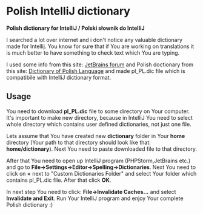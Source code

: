 # Polish IntelliJ dictionary
**Polish dictionary for IntelliJ / Polski słownik do IntelliJ**

I searched a lot over internet and i don't notice any valuable dictionary made for Intellij. You know for sure that if You are working on translations it is much better to have something to check text which You are typing.

I used some info from this site: [JetBrains forum](https://intellij-support.jetbrains.com/hc/en-us/community/posts/205803169-How-to-install-dictionary-polish-example) and Polish doctionary from this site: [Dictionary of Polish Language](https://sjp.pl/slownik/odmiany/) and made pl_PL.dic file which is compatibile with IntelliJ dictionary format.

## Usage

You need to download **pl_PL.dic** file to some directory on Your computer. It's important to make new directory, because in IntelliJ You need to select whole directory which contains user defined dictionaries, not just one file.

Lets assume that You have created new **dictionary** folder in Your **home** directory (Your path to that directory should look like that: **home/dictionary**). Next You need to paste downloaded file to that directory.

After that You need to open up IntelliJ program (PHPStorm,JetBrains etc.) and go to **File->Settings->Editor->Spelling->Dictionaries**. Next You need to click on **+** next to "Custom Dictionaries Folder" and select Your folder which contains pl_PL.dic file. After that click **OK**.

In next step You need to click: **File->Invalidate Caches...** and select **Invalidate and Exit**. Run Your IntelliJ program and enjoy Your complete Polish dictionary :)
